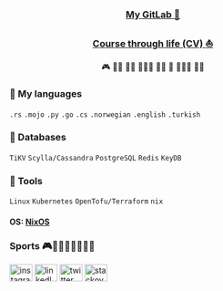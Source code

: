<div align="center">
  <h3><a href="https://gitlab.com/caniko">My GitLab 🦊</a></h3>
  
  <h3><a href="https://github.com/caniko/CourseOfLife/blob/trunk/cv-compressed.pdf">Course through life (CV) ⛵</a></h3>

  <p>
    🎮 🏂🏻 🏋️‍♂️ 🧘🏼‍♂️ 🏃‍♂️ 🧗 🏊🏻‍♂️ 🏄‍♂️
  </p>
</div>

### 💬 My languages
`.rs` `.mojo` `.py` `.go` `.cs` `.norwegian` `.english` `.turkish`

### 📀 Databases
`TiKV` `Scylla/Cassandra` `PostgreSQL` `Redis` `KeyDB`

### 🧰 Tools
`Linux` `Kubernetes` `OpenTofu/Terraform` `nix`

#### OS: [NixOS](https://nixos.org/)

### Sports 🎮🏋️‍♂️🏄‍♂️🏃‍♂️🧗

<a href="https://www.instagram.com/caniko_ht/" target="blank"><img align="center" src="https://raw.githubusercontent.com/rahuldkjain/github-profile-readme-generator/master/src/images/icons/Social/instagram.svg" alt="instagram" height="30" width="40" /></a>
<a href="https://linkedin.com/in/canhtartanoglu" target="blank"><img align="center" src="https://raw.githubusercontent.com/rahuldkjain/github-profile-readme-generator/master/src/images/icons/Social/linked-in-alt.svg" alt="linkedIn" height="30" width="40" /></a>
<a href="https://twitter.com/canhtart" target="blank"><img align="center" src="https://raw.githubusercontent.com/rahuldkjain/github-profile-readme-generator/master/src/images/icons/Social/twitter.svg" alt="twitter" height="30" width="40" /></a>
<a href="https://stackoverflow.com/users/9793651" target="blank"><img align="center" src="https://raw.githubusercontent.com/rahuldkjain/github-profile-readme-generator/master/src/images/icons/Social/stack-overflow.svg" alt="stackoverflow" height="30" width="40" /></a>
